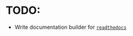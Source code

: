 # TODO:

- Write documentation builder for [`readthedocs`](https://docs.readthedocs.io/en/latest/builds.html#writing-your-own-builder)
